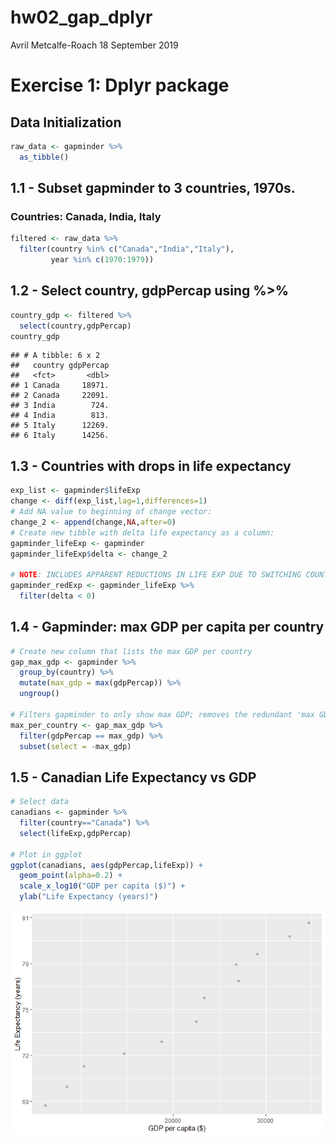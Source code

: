 hw02\_gap\_dplyr
================
Avril Metcalfe-Roach
18 September 2019

# Exercise 1: Dplyr package

## Data Initialization

``` r
raw_data <- gapminder %>% 
  as_tibble()
```

## 1.1 - Subset gapminder to 3 countries, 1970s.

### Countries: Canada, India, Italy

``` r
filtered <- raw_data %>% 
  filter(country %in% c("Canada","India","Italy"), 
         year %in% c(1970:1979))
```

## 1.2 - Select country, gdpPercap using %\>%

``` r
country_gdp <- filtered %>% 
  select(country,gdpPercap)
country_gdp
```

    ## # A tibble: 6 x 2
    ##   country gdpPercap
    ##   <fct>       <dbl>
    ## 1 Canada     18971.
    ## 2 Canada     22091.
    ## 3 India        724.
    ## 4 India        813.
    ## 5 Italy      12269.
    ## 6 Italy      14256.

## 1.3 - Countries with drops in life expectancy

``` r
exp_list <- gapminder$lifeExp
change <- diff(exp_list,lag=1,differences=1)
# Add NA value to beginning of change vector:
change_2 <- append(change,NA,after=0)
# Create new tibble with delta life expectancy as a column:
gapminder_lifeExp <- gapminder
gapminder_lifeExp$delta <- change_2

# NOTE: INCLUDES APPARENT REDUCTIONS IN LIFE EXP DUE TO SWITCHING COUNTRIES!!!
gapminder_redExp <- gapminder_lifeExp %>% 
  filter(delta < 0)
```

## 1.4 - Gapminder: max GDP per capita per country

``` r
# Create new column that lists the max GDP per country
gap_max_gdp <- gapminder %>% 
  group_by(country) %>% 
  mutate(max_gdp = max(gdpPercap)) %>% 
  ungroup()

# Filters gapminder to only show max GDP; removes the redundant 'max GDP' column
max_per_country <- gap_max_gdp %>% 
  filter(gdpPercap == max_gdp) %>% 
  subset(select = -max_gdp)
```

## 1.5 - Canadian Life Expectancy vs GDP

``` r
# Select data
canadians <- gapminder %>% 
  filter(country=="Canada") %>% 
  select(lifeExp,gdpPercap)

# Plot in ggplot
ggplot(canadians, aes(gdpPercap,lifeExp)) +
  geom_point(alpha=0.2) +
  scale_x_log10("GDP per capita ($)") +
  ylab("Life Expectancy (years)")
```

![](hw02_gap_dplyr_files/figure-gfm/1.5-1.png)<!-- -->
